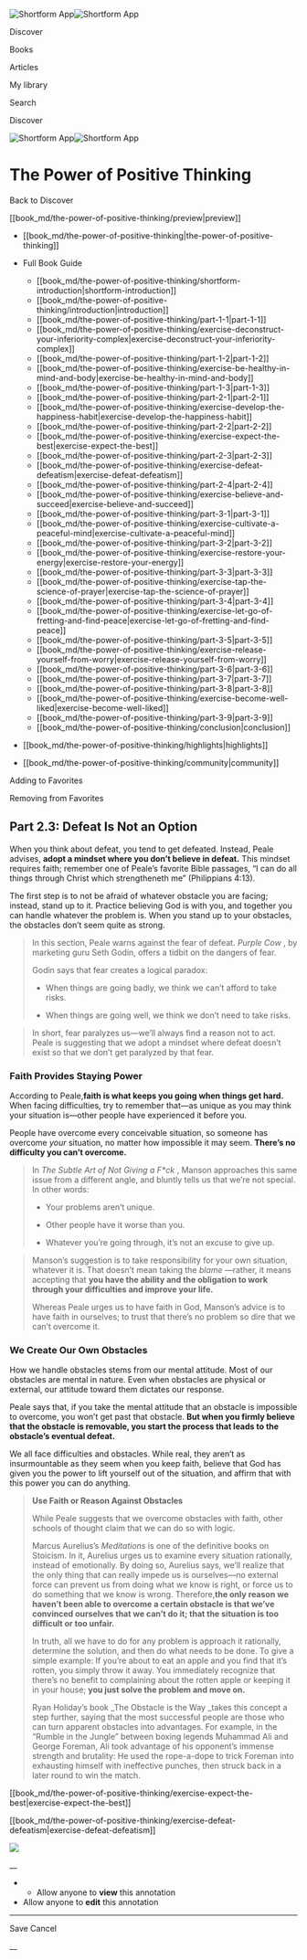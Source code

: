 ![Shortform App](/img/logo.36a2399e.svg)![Shortform App](/img/logo-dark.70c1b072.svg)

Discover

Books

Articles

My library

Search

Discover

![Shortform App](/img/logo.36a2399e.svg)![Shortform App](/img/logo-dark.70c1b072.svg)

# The Power of Positive Thinking

Back to Discover

[[book_md/the-power-of-positive-thinking/preview|preview]]

  * [[book_md/the-power-of-positive-thinking|the-power-of-positive-thinking]]
  * Full Book Guide

    * [[book_md/the-power-of-positive-thinking/shortform-introduction|shortform-introduction]]
    * [[book_md/the-power-of-positive-thinking/introduction|introduction]]
    * [[book_md/the-power-of-positive-thinking/part-1-1|part-1-1]]
    * [[book_md/the-power-of-positive-thinking/exercise-deconstruct-your-inferiority-complex|exercise-deconstruct-your-inferiority-complex]]
    * [[book_md/the-power-of-positive-thinking/part-1-2|part-1-2]]
    * [[book_md/the-power-of-positive-thinking/exercise-be-healthy-in-mind-and-body|exercise-be-healthy-in-mind-and-body]]
    * [[book_md/the-power-of-positive-thinking/part-1-3|part-1-3]]
    * [[book_md/the-power-of-positive-thinking/part-2-1|part-2-1]]
    * [[book_md/the-power-of-positive-thinking/exercise-develop-the-happiness-habit|exercise-develop-the-happiness-habit]]
    * [[book_md/the-power-of-positive-thinking/part-2-2|part-2-2]]
    * [[book_md/the-power-of-positive-thinking/exercise-expect-the-best|exercise-expect-the-best]]
    * [[book_md/the-power-of-positive-thinking/part-2-3|part-2-3]]
    * [[book_md/the-power-of-positive-thinking/exercise-defeat-defeatism|exercise-defeat-defeatism]]
    * [[book_md/the-power-of-positive-thinking/part-2-4|part-2-4]]
    * [[book_md/the-power-of-positive-thinking/exercise-believe-and-succeed|exercise-believe-and-succeed]]
    * [[book_md/the-power-of-positive-thinking/part-3-1|part-3-1]]
    * [[book_md/the-power-of-positive-thinking/exercise-cultivate-a-peaceful-mind|exercise-cultivate-a-peaceful-mind]]
    * [[book_md/the-power-of-positive-thinking/part-3-2|part-3-2]]
    * [[book_md/the-power-of-positive-thinking/exercise-restore-your-energy|exercise-restore-your-energy]]
    * [[book_md/the-power-of-positive-thinking/part-3-3|part-3-3]]
    * [[book_md/the-power-of-positive-thinking/exercise-tap-the-science-of-prayer|exercise-tap-the-science-of-prayer]]
    * [[book_md/the-power-of-positive-thinking/part-3-4|part-3-4]]
    * [[book_md/the-power-of-positive-thinking/exercise-let-go-of-fretting-and-find-peace|exercise-let-go-of-fretting-and-find-peace]]
    * [[book_md/the-power-of-positive-thinking/part-3-5|part-3-5]]
    * [[book_md/the-power-of-positive-thinking/exercise-release-yourself-from-worry|exercise-release-yourself-from-worry]]
    * [[book_md/the-power-of-positive-thinking/part-3-6|part-3-6]]
    * [[book_md/the-power-of-positive-thinking/part-3-7|part-3-7]]
    * [[book_md/the-power-of-positive-thinking/part-3-8|part-3-8]]
    * [[book_md/the-power-of-positive-thinking/exercise-become-well-liked|exercise-become-well-liked]]
    * [[book_md/the-power-of-positive-thinking/part-3-9|part-3-9]]
    * [[book_md/the-power-of-positive-thinking/conclusion|conclusion]]
  * [[book_md/the-power-of-positive-thinking/highlights|highlights]]
  * [[book_md/the-power-of-positive-thinking/community|community]]



Adding to Favorites 

Removing from Favorites 

## Part 2.3: Defeat Is Not an Option

When you think about defeat, you tend to get defeated. Instead, Peale advises, **adopt a mindset where you don’t believe in defeat.** This mindset requires faith; remember one of Peale’s favorite Bible passages, “I can do all things through Christ which strengtheneth me” (Philippians 4:13).

The first step is to not be afraid of whatever obstacle you are facing; instead, stand up to it. Practice believing God is with you, and together you can handle whatever the problem is. When you stand up to your obstacles, the obstacles don’t seem quite as strong.

> In this section, Peale warns against the fear of defeat. _Purple Cow_ , by marketing guru Seth Godin, offers a tidbit on the dangers of fear.
> 
> Godin says that fear creates a logical paradox:
> 
>   * When things are going badly, we think we can’t afford to take risks.
> 
>   * When things are going well, we think we don’t need to take risks.
> 
> 

> 
> In short, fear paralyzes us—we’ll always find a reason not to act. Peale is suggesting that we adopt a mindset where defeat doesn’t exist so that we don’t get paralyzed by that fear.

### Faith Provides Staying Power

According to Peale,**faith is what keeps you going when things get hard.** When facing difficulties, try to remember that—as unique as you may think your situation is—other people have experienced it before you.

People have overcome every conceivable situation, so someone has overcome _your_ situation, no matter how impossible it may seem. **There’s no difficulty you can’t overcome.**

> In _The Subtle Art of Not Giving a F*ck_ , Manson approaches this same issue from a different angle, and bluntly tells us that we’re not special. In other words:
> 
>   * Your problems aren’t unique.
> 
>   * Other people have it worse than you.
> 
>   * Whatever you’re going through, it’s not an excuse to give up.
> 
> 

> 
> Manson’s suggestion is to take responsibility for your own situation, whatever it is. That doesn’t mean taking the _blame_ —rather, it means accepting that **you have the ability and the obligation to work through your difficulties and improve your life.**
> 
> Whereas Peale urges us to have faith in God, Manson’s advice is to have faith in ourselves; to trust that there’s no problem so dire that we can’t overcome it.

### We Create Our Own Obstacles

How we handle obstacles stems from our mental attitude. Most of our obstacles are mental in nature. Even when obstacles are physical or external, our attitude toward them dictates our response.

Peale says that, if you take the mental attitude that an obstacle is impossible to overcome, you won’t get past that obstacle. **But when you firmly believe that the obstacle is removable, you start the process that leads to the obstacle’s eventual defeat.**

We all face difficulties and obstacles. While real, they aren’t as insurmountable as they seem when you keep faith, believe that God has given you the power to lift yourself out of the situation, and affirm that with this power you can do anything.

> **Use Faith or Reason Against Obstacles**
> 
> While Peale suggests that we overcome obstacles with faith, other schools of thought claim that we can do so with logic.
> 
> Marcus Aurelius’s _Meditations_ is one of the definitive books on Stoicism. In it, Aurelius urges us to examine every situation rationally, instead of emotionally. By doing so, Aurelius says, we’ll realize that the only thing that can really impede us is ourselves—no external force can prevent us from doing what we know is right, or force us to do something that we know is wrong. Therefore,**the only reason we haven’t been able to overcome a certain obstacle is that we’ve convinced ourselves that we can’t do it; that the situation is too difficult or too unfair.**
> 
> In truth, all we have to do for any problem is approach it rationally, determine the solution, and then do what needs to be done. To give a simple example: If you’re about to eat an apple and you find that it’s rotten, you simply throw it away. You immediately recognize that there’s no benefit to complaining about the rotten apple or keeping it in your house; **you just solve the problem and move on.**
> 
> Ryan Holiday’s book _The Obstacle is the Way _takes this concept a step further, saying that the most successful people are those who can turn apparent obstacles into advantages. For example, in the “Rumble in the Jungle” between boxing legends Muhammad Ali and George Foreman, Ali took advantage of his opponent’s immense strength and brutality: He used the rope-a-dope to trick Foreman into exhausting himself with ineffective punches, then struck back in a later round to win the match.

[[book_md/the-power-of-positive-thinking/exercise-expect-the-best|exercise-expect-the-best]]

[[book_md/the-power-of-positive-thinking/exercise-defeat-defeatism|exercise-defeat-defeatism]]

![](https://bat.bing.com/action/0?ti=56018282&Ver=2&mid=c363ba4c-77de-44fb-b81c-7285b58d6209&sid=1711133063fa11eebdec89a8b8ae3bbc&vid=171147a063fa11eea7440fcfeb230d96&vids=0&msclkid=N&pi=0&lg=en-US&sw=800&sh=600&sc=24&nwd=1&tl=Shortform%20%7C%20Book&p=https%3A%2F%2Fwww.shortform.com%2Fapp%2Fbook%2Fthe-power-of-positive-thinking%2Fpart-2-3&r=&lt=390&evt=pageLoad&sv=1&rn=451669)

__

  *   * Allow anyone to **view** this annotation
  * Allow anyone to **edit** this annotation



* * *

Save Cancel

__




